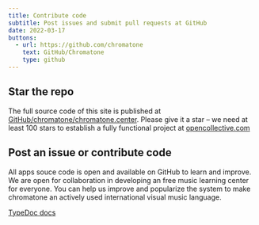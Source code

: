```yaml
---
title: Contribute code
subtitle: Post issues and submit pull requests at GitHub
date: 2022-03-17
buttons:
  - url: https://github.com/chromatone
    text: GitHub/Chromatone
    type: github
---
```


## Star the repo

The full source code of this site is published at [GitHub/chromatone/chromatone.center](https://github.com/chromatone/chromatone.center). Please give it a star – we need at least 100 stars to establish a fully functional project at [opencollective.com](https://opencollective.com/)

## Post an issue or contribute code

All apps souce code is open and available on GitHub to learn and improve. We are open for collaboration in developing an free music learning center for everyone. You can help us improve and popularize the system to make chromatone an actively used international visual music language.


[TypeDoc docs](./docs/modules.md)